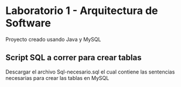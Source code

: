 # Laboratorio 1 - Arquitectura de Software

Proyecto creado usando Java y MySQL

## Script SQL a correr para crear tablas

Descargar el archivo Sql-necesario.sql el cual contiene las sentencias necesarias para crear las tablas en MySQL
